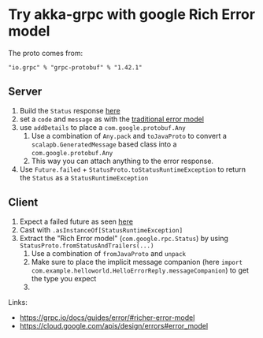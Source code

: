# Try akka-grpc with google Rich Error model

The proto comes from:

```
"io.grpc" % "grpc-protobuf" % "1.42.1"
```

## Server

1) Build the `Status` response [here](https://github.com/sebastian-alfers/akka-grpc-rich-error/blob/master/src/main/scala/com/example/helloworld/GreeterServiceImpl.scala#L34-L42)
2) set a `code` and `message` as with the [traditional error model](https://doc.akka.io/docs/akka-grpc/0.8/server/statuscodes.html)
3) use `addDetails` to place a `com.google.protobuf.Any`
   1) Use a combination of `Any.pack` and `toJavaProto` to convert a `scalapb.GeneratedMessage` based class into a `com.google.protobuf.Any`
   2) This way you can attach anything to the error response.
4) Use `Future.failed` + `StatusProto.toStatusRuntimeException` to return the `Status` as a `StatusRuntimeException`

## Client
1) Expect a failed future as seen [here](https://github.com/sebastian-alfers/akka-grpc-rich-error/blob/master/src/test/scala/com/example/helloworld/RichErrorSpec.scala#L42)
2) Cast with `.asInstanceOf[StatusRuntimeException]`
3) Extract the "Rich Error model" (`com.google.rpc.Status`) by using `StatusProto.fromStatusAndTrailers(...)`
   1) Use a combination of `fromJavaProto` and `unpack`
   2) Make sure to place the implicit message companion (here `import com.example.helloworld.HelloErrorReply.messageCompanion`) to get the type you expect
   3) 

Links:
 - https://grpc.io/docs/guides/error/#richer-error-model
 - https://cloud.google.com/apis/design/errors#error_model